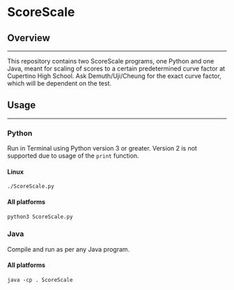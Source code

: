 # ScoreScale

## Overview
---------------------
This repository contains two ScoreScale programs, one Python and one Java, meant
for scaling of scores to a certain predetermined curve factor at Cupertino High
School. Ask Demuth/Uji/Cheung for the exact curve factor, which will be
dependent on the test.

## Usage
---------------------
### Python
Run in Terminal using Python version 3 or greater. Version 2 is not supported
due to usage of the `print` function.
#### Linux
`./ScoreScale.py`
#### All platforms
`python3 ScoreScale.py`


### Java
Compile and run as per any Java program.
#### All platforms
`java -cp . ScoreScale`
